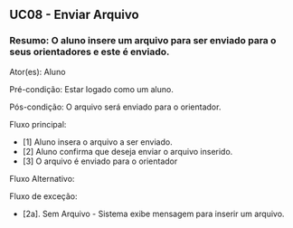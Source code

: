 ## UC08 -  Enviar Arquivo 

### Resumo: O aluno insere um arquivo para ser enviado para o seus orientadores e este é enviado.  

Ator(es): Aluno

Pré-condição: Estar logado como um aluno.

Pós-condição: O arquivo será enviado para o orientador.

Fluxo principal:

- [1] Aluno insera o arquivo a ser enviado.
- [2] Aluno confirma que deseja enviar o arquivo inserido.
- [3] O arquivo é enviado para o orientador

Fluxo Alternativo:

Fluxo de exceção: 
- [2a]. Sem Arquivo - Sistema exibe mensagem para inserir um arquivo.
